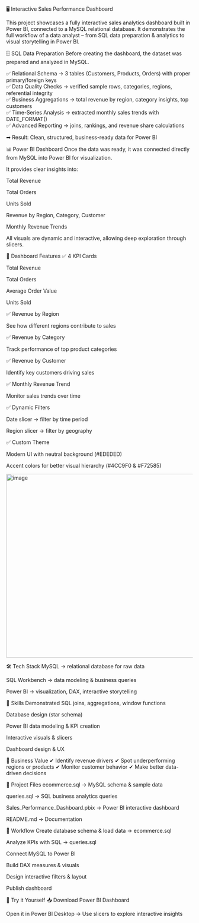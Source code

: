 🖥️ Interactive Sales Performance Dashboard  

This project showcases a fully interactive sales analytics dashboard built in Power BI, connected to a MySQL relational database.
It demonstrates the full workflow of a data analyst – from SQL data preparation & analytics to visual storytelling in Power BI.

🗄 SQL Data Preparation
Before creating the dashboard, the dataset was prepared and analyzed in MySQL.

✅ Relational Schema → 3 tables (Customers, Products, Orders) with proper primary/foreign keys  
✅ Data Quality Checks → verified sample rows, categories, regions, referential integrity  
✅ Business Aggregations → total revenue by region, category insights, top customers  
✅ Time-Series Analysis → extracted monthly sales trends with DATE_FORMAT()  
✅ Advanced Reporting → joins, rankings, and revenue share calculations  

➡ Result: Clean, structured, business-ready data for Power BI

📊 Power BI Dashboard
Once the data was ready, it was connected directly from MySQL into Power BI for visualization.

It provides clear insights into:

Total Revenue

Total Orders

Units Sold

Revenue by Region, Category, Customer

Monthly Revenue Trends

All visuals are dynamic and interactive, allowing deep exploration through slicers.

📌 Dashboard Features
✅ 4 KPI Cards

Total Revenue

Total Orders

Average Order Value

Units Sold

✅ Revenue by Region

See how different regions contribute to sales

✅ Revenue by Category

Track performance of top product categories

✅ Revenue by Customer

Identify key customers driving sales

✅ Monthly Revenue Trend

Monitor sales trends over time

✅ Dynamic Filters

Date slicer → filter by time period

Region slicer → filter by geography

✅ Custom Theme

Modern UI with neutral background (#EDEDED)

Accent colors for better visual hierarchy (#4CC9F0 & #F72585)

<img width="916" height="495" alt="image" src="https://github.com/user-attachments/assets/8a9e0272-0c70-471c-b75a-bfe3813e3200" />


🛠 Tech Stack
MySQL → relational database for raw data

SQL Workbench → data modeling & business queries

Power BI → visualization, DAX, interactive storytelling

🧠 Skills Demonstrated
SQL joins, aggregations, window functions

Database design (star schema)

Power BI data modeling & KPI creation

Interactive visuals & slicers

Dashboard design & UX

💼 Business Value
✔ Identify revenue drivers
✔ Spot underperforming regions or products
✔ Monitor customer behavior
✔ Make better data-driven decisions

📂 Project Files
ecommerce.sql → MySQL schema & sample data

queries.sql → SQL business analytics queries

Sales_Performance_Dashboard.pbix → Power BI interactive dashboard

README.md → Documentation

🚀 Workflow
Create database schema & load data → ecommerce.sql

Analyze KPIs with SQL → queries.sql

Connect MySQL to Power BI

Build DAX measures & visuals

Design interactive filters & layout

Publish dashboard

🔗 Try it Yourself
📥 Download Power BI Dashboard

Open it in Power BI Desktop → Use slicers to explore interactive insights






